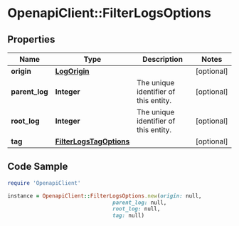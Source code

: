 # OpenapiClient::FilterLogsOptions

## Properties

Name | Type | Description | Notes
------------ | ------------- | ------------- | -------------
**origin** | [**LogOrigin**](LogOrigin.md) |  | [optional] 
**parent_log** | **Integer** | The unique identifier of this entity. | [optional] 
**root_log** | **Integer** | The unique identifier of this entity. | [optional] 
**tag** | [**FilterLogsTagOptions**](FilterLogsTagOptions.md) |  | [optional] 

## Code Sample

```ruby
require 'OpenapiClient'

instance = OpenapiClient::FilterLogsOptions.new(origin: null,
                                 parent_log: null,
                                 root_log: null,
                                 tag: null)
```


